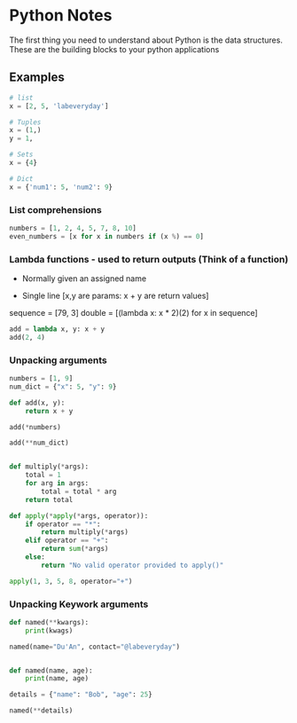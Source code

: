 # Python Notes

The first thing you need to understand about Python is the data structures. These are the building blocks to your python applications

## Examples

```python
# list
x = [2, 5, 'labeveryday']

# Tuples
x = (1,)
y = 1,

# Sets
x = {4}

# Dict
x = {'num1': 5, 'num2': 9}
```

### List comprehensions

```python
numbers = [1, 2, 4, 5, 7, 8, 10]
even_numbers = [x for x in numbers if (x %) == 0]
```

### Lambda functions - used to return outputs (Think of a function)

- Normally given an assigned name

- Single line
[x,y are params:  x + y are return values]

sequence = [79, 3]
double = [(lambda x: x * 2)(2) for x in sequence]

```python
add = lambda x, y: x + y
add(2, 4)
```

### Unpacking arguments

```python
numbers = [1, 9]
num_dict = {"x": 5, "y": 9}

def add(x, y):
    return x + y

add(*numbers)

add(**num_dict)


def multiply(*args):
    total = 1
    for arg in args:
        total = total * arg
    return total

def apply(*apply(*args, operator)):
    if operator == "*":
        return multiply(*args)
    elif operator == "+":
        return sum(*args)
    else:
        return "No valid operator provided to apply()"

apply(1, 3, 5, 8, operator="+")
```

### Unpacking Keywork arguments

```python
def named(**kwargs):
    print(kwags)

named(name="Du'An", contact="@labeveryday")


def named(name, age):
    print(name, age)

details = {"name": "Bob", "age": 25}

named(**details)
```
